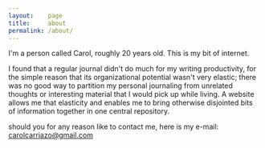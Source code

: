 ```yaml
---
layout:    page
title:     about
permalink: /about/
---
```


I'm a person called Carol, roughly 20 years old. This is my bit of internet. 

I found that a regular journal didn't do much for my writing productivity, for the simple reason that its organizational potential wasn't very elastic; there was no good way to partition my personal journaling from unrelated thoughts or interesting material that I would pick up while living. A website allows me that elasticity and enables me to bring otherwise disjointed bits of information together in one central repository.

should you for any reason like to contact me, here is my
e-mail: <carolcarriazo@gmail.com>
